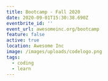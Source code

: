 ```yaml
---
title: Bootcamp - Fall 2020
date: 2020-09-01T15:30:38.690Z
eventbrite_id: ''
event_url: awesomeinc.org/bootcamp
feature: false
active: true
location: Awesome Inc
image: /images/uploads/codelogo.png
tags:
  - coding
  - learn
---
```


